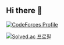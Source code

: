 ## Hi there 👋

[![CodeForces Profile](https://cf.leed.at?id=jjaewon)](https://codeforces.com/profile/jjaewon)

[![Solved.ac 프로필](http://mazassumnida.wtf/api/v2/generate_badge?boj=jjaewon9)](https://solved.ac/jjaewon9)

<!--
**JJaewon9/jjaewon9** is a ✨ _special_ ✨ repository because its `README.md` (this file) appears on your GitHub profile.

Here are some ideas to get you started:

- 🔭 I’m currently working on ...
- 🌱 I’m currently learning ...
- 👯 I’m looking to collaborate on ...
- 🤔 I’m looking for help with ...
- 💬 Ask me about ...
- 📫 How to reach me: ...
- 😄 Pronouns: ...
- ⚡ Fun fact: ...
-->

